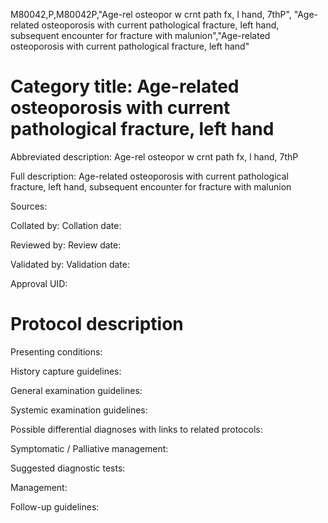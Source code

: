 M80042,P,M80042P,"Age-rel osteopor w crnt path fx, l hand, 7thP", "Age-related osteoporosis with current pathological fracture, left hand, subsequent encounter for fracture with malunion","Age-related osteoporosis with current pathological fracture, left hand"
# Category title: Age-related osteoporosis with current pathological fracture, left hand

Abbreviated description: Age-rel osteopor w crnt path fx, l hand, 7thP

Full description: Age-related osteoporosis with current pathological fracture, left hand, subsequent encounter for fracture with malunion

Sources:

Collated by:
Collation date:

Reviewed by:
Review date:

Validated by:
Validation date:

Approval UID:

# Protocol description

Presenting conditions:

History capture guidelines:

General examination guidelines:

Systemic examination guidelines:

Possible differential diagnoses with links to related protocols:

Symptomatic / Palliative management:

Suggested diagnostic tests:

Management:

Follow-up guidelines:
